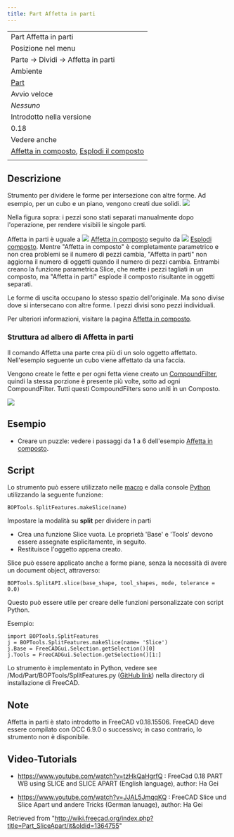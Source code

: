 ```yaml
---
title: Part Affetta in parti
---
```

|  |
| --- |
| Part Affetta in parti |
| Posizione nel menu |
| Parte → Dividi → Affetta in parti |
| Ambiente |
| [Part](/Part_Workbench/it "Part Workbench/it") |
| Avvio veloce |
| *Nessuno* |
| Introdotto nella versione |
| 0.18 |
| Vedere anche |
| [Affetta in composto](/Part_Slice/it "Part Slice/it"), [Esplodi il composto](/Part_ExplodeCompound/it "Part ExplodeCompound/it") |
|  |

## Descrizione

Strumento per dividere le forme per intersezione con altre forme. Ad esempio, per un cubo e un piano, vengono creati due solidi.
![](/images/Part_Slice_Demo.png)

Nella figura sopraː i pezzi sono stati separati manualmente dopo l'operazione, per rendere visibili le singole parti.

Affetta in parti è uguale a ![](/images/Part_Slice.svg) [Affetta in composto](/Part_Slice/it "Part Slice/it") seguito da ![](/images/Part_ExplodeCompound.svg) [Esplodi composto](/Part_ExplodeCompound/it "Part ExplodeCompound/it"). Mentre "Affetta in composto" è completamente parametrico e non crea problemi se il numero di pezzi cambia, "Affetta in parti" non aggiorna il numero di oggetti quando il numero di pezzi cambia.
Entrambi creano la funzione parametrica Slice, che mette i pezzi tagliati in un composto, ma "Affetta in parti" esplode il composto risultante in oggetti separati.

Le forme di uscita occupano lo stesso spazio dell'originale. Ma sono divise dove si intersecano con altre forme. I pezzi divisi sono pezzi individuali.

Per ulteriori informazioni, visitare la pagina [Affetta in composto](/Part_Slice/it "Part Slice/it").

### Struttura ad albero di Affetta in parti

Il comando Affetta una parte crea più di un solo oggetto affettato. Nell'esempio seguente un cubo viene affettato da una faccia.

Vengono create le fette e per ogni fetta viene creato un [CompoundFilter](/Part_CompoundFilter/it "Part CompoundFilter/it"), quindi la stessa porzione è presente più volte, sotto ad ogni CompoundFilter. Tutti questi CompoundFilters sono uniti in un Composto.

![](/images/Part_SliceApartTree.png)

## Esempio

* Creare un puzzle: vedere i passaggi da 1 a 6 dell'esempio [Affetta in composto](/Part_Slice/it "Part Slice/it").

## Script

Lo strumento può essere utilizzato nelle [macro](/Macros/it "Macros/it") e dalla console [Python](/Python/it "Python/it") utilizzando la seguente funzione:

```
BOPTools.SplitFeatures.makeSlice(name)

```

Impostare la modalità su **split** per dividere in parti

* Crea una funzione Slice vuota. Le proprietà 'Base' e 'Tools' devono essere assegnate esplicitamente, in seguito.
* Restituisce l'oggetto appena creato.

Slice può essere applicato anche a forme piane, senza la necessità di avere un document object, attraverso:

```
BOPTools.SplitAPI.slice(base_shape, tool_shapes, mode, tolerance = 0.0)

```

Questo può essere utile per creare delle funzioni personalizzate con script Python.

Esempio:

```
import BOPTools.SplitFeatures
j = BOPTools.SplitFeatures.makeSlice(name= 'Slice')
j.Base = FreeCADGui.Selection.getSelection()[0]
j.Tools = FreeCADGui.Selection.getSelection()[1:]

```

Lo strumento è implementato in Python, vedere see /Mod/Part/BOPTools/SplitFeatures.py ([GitHub link](https://github.com/FreeCAD/FreeCAD/blob/master/src/Mod/Part/BOPTools/SplitFeatures.py)) nella directory di installazione di FreeCAD.

## Note

Affetta in parti è stato introdotto in FreeCAD v0.18.15506. FreeCAD deve essere compilato con OCC 6.9.0 o successivo; in caso contrario, lo strumento non è disponibile.

## Video-Tutorials

* <https://www.youtube.com/watch?v=tzHkQaHgrfQ> : FreeCad 0.18 PART WB using SLICE and SLICE APART (English language), author: Ha Gei

* <https://www.youtube.com/watch?v=JJAL5JmqqKQ> : FreeCAD Slice und Slice Apart und andere Tricks (German lanuage), author: Ha Gei

Retrieved from "<http://wiki.freecad.org/index.php?title=Part_SliceApart/it&oldid=1364755>"